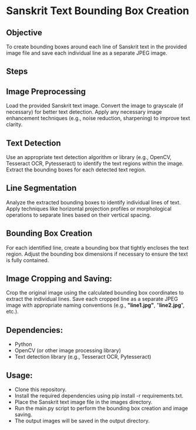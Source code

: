# **Sanskrit Text Bounding Box Creation**

## Objective
To create bounding boxes around each line of Sanskrit text in the provided image file and save each individual line as a separate JPEG image.

## Steps

## Image Preprocessing

Load the provided Sanskrit text image.
Convert the image to grayscale (if necessary) for better text detection.
Apply any necessary image enhancement techniques (e.g., noise reduction, sharpening) to improve text clarity.

## Text Detection

Use an appropriate text detection algorithm or library (e.g., OpenCV, Tesseract OCR, Pytesseract) to identify the text regions within the image.
Extract the bounding boxes for each detected text region.
## Line Segmentation

Analyze the extracted bounding boxes to identify individual lines of text.
Apply techniques like horizontal projection profiles or morphological operations to separate lines based on their vertical spacing.
## Bounding Box Creation

For each identified line, create a bounding box that tightly encloses the text region.
Adjust the bounding box dimensions if necessary to ensure the text is fully contained.
## Image Cropping and Saving:

Crop the original image using the calculated bounding box coordinates to extract the individual lines.
Save each cropped line as a separate JPEG image with appropriate naming conventions (e.g., **"line1.jpg"**, "**line2.jpg**", etc.).
## Dependencies:

- Python
- OpenCV (or other image processing library)
- Text detection library (e.g., Tesseract OCR, Pytesseract)

## Usage:

- Clone this repository.
- Install the required dependencies using pip install -r requirements.txt.
- Place the Sanskrit text image file in the images directory.
- Run the main.py script to perform the bounding box creation and image saving.
- The output images will be saved in the output directory.
